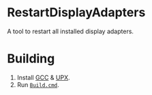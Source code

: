 # RestartDisplayAdapters
A tool to restart all installed display adapters.

# Building
1. Install [GCC](https://winlibs.com/) & [UPX](https://upx.github.io).
2. Run [`Build.cmd`](Build.cmd).